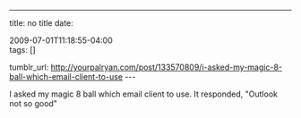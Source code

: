 ---
title: no title
date:

 2009-07-01T11:18:55-04:00  
tags:  []

tumblr_url:
http://yourpalryan.com/post/133570809/i-asked-my-magic-8-ball-which-email-client-to-use
\-\--

I asked my magic 8 ball which email client to use. It responded,
"Outlook not so good"
